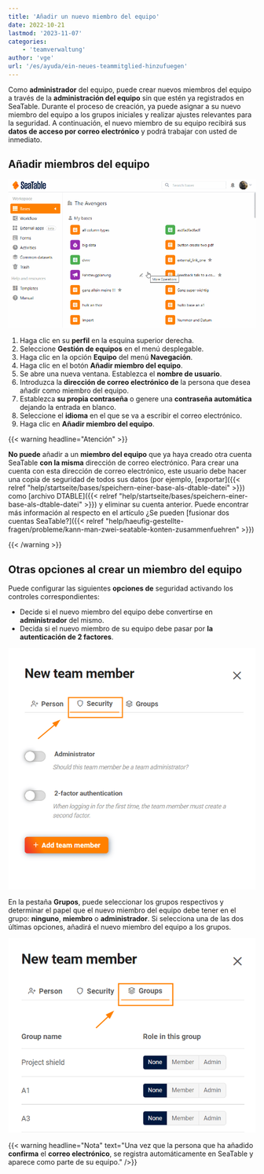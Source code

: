 ```yaml
---
title: 'Añadir un nuevo miembro del equipo'
date: 2022-10-21
lastmod: '2023-11-07'
categories:
    - 'teamverwaltung'
author: 'vge'
url: '/es/ayuda/ein-neues-teammitglied-hinzufuegen'
---
```


Como **administrador** del equipo, puede crear nuevos miembros del equipo a través de la **administración del equipo** sin que estén ya registrados en SeaTable. Durante el proceso de creación, ya puede asignar a su nuevo miembro del equipo a los grupos iniciales y realizar ajustes relevantes para la seguridad. A continuación, el nuevo miembro de su equipo recibirá sus **datos de acceso por correo electrónico** y podrá trabajar con usted de inmediato.

## Añadir miembros del equipo

![Añadir un nuevo miembro del equipo](images/ein-neues-teammitglied-hinzufuegen.gif)

1. Haga clic en su **perfil** en la esquina superior derecha.
2. Seleccione **Gestión de equipos** en el menú desplegable.
3. Haga clic en la opción **Equipo** del menú **Navegación**.
4. Haga clic en el botón **Añadir miembro del equipo**.
5. Se abre una nueva ventana. Establezca el **nombre de usuario**.
6. Introduzca la **dirección de correo electrónico de** la persona que desea añadir como miembro del equipo.
7. Establezca **su propia contraseña** o genere una **contraseña automática** dejando la entrada en blanco.
8. Seleccione el **idioma** en el que se va a escribir el correo electrónico.
9. Haga clic en **Añadir miembro del equipo**.

{{< warning  headline="Atención" >}}

**No puede** añadir a un **miembro del equipo** que ya haya creado otra cuenta SeaTable **con la misma** dirección de correo electrónico. Para crear una cuenta con esta dirección de correo electrónico, este usuario debe hacer una copia de seguridad de todos sus datos (por ejemplo, [exportar]({{< relref "help/startseite/bases/speichern-einer-base-als-dtable-datei" >}}) como [archivo DTABLE]({{< relref "help/startseite/bases/speichern-einer-base-als-dtable-datei" >}}) y eliminar su cuenta anterior. Puede encontrar más información al respecto en el artículo ¿Se pueden [fusionar dos cuentas SeaTable?]({{< relref "help/haeufig-gestellte-fragen/probleme/kann-man-zwei-seatable-konten-zusammenfuehren" >}})

{{< /warning >}}

## Otras opciones al crear un miembro del equipo

Puede configurar las siguientes **opciones de** seguridad activando los controles correspondientes:

- Decide si el nuevo miembro del equipo debe convertirse en **administrador** del mismo.
- Decida si el nuevo miembro de su equipo debe pasar por **la autenticación de 2 factores**.

![Miembro del equipo que añade seguridad](images/Security_Teammitglied-hinzufuegen.png)

En la pestaña **Grupos**, puede seleccionar los grupos respectivos y determinar el papel que el nuevo miembro del equipo debe tener en el grupo: **ninguno**, **miembro** o **administrador**. Si selecciona una de las dos últimas opciones, añadirá el nuevo miembro del equipo a los grupos.

![Añadir miembro del equipo - Ajustes del grupo](images/gruppen_teammitglied-hinzufuegen.png)

{{< warning  headline="Nota"  text="Una vez que la persona que ha añadido **confirma** el **correo electrónico**, se registra automáticamente en SeaTable y aparece como parte de su equipo." />}}
